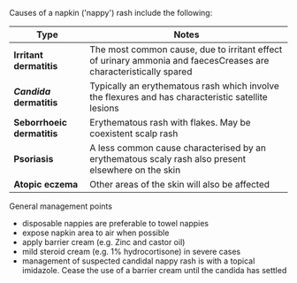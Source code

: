 Causes of a napkin ('nappy') rash include the following:  
  


| Type | Notes |
| --- | --- |
| **Irritant dermatitis** | The most common cause, due to irritant effect of urinary ammonia and faecesCreases are characteristically spared |
| ***Candida* dermatitis** | Typically an erythematous rash which involve the flexures and has characteristic satellite lesions |
| **Seborrhoeic dermatitis** | Erythematous rash with flakes. May be coexistent scalp rash |
| **Psoriasis** | A less common cause characterised by an erythematous scaly rash also present elsewhere on the skin |
| **Atopic eczema** | Other areas of the skin will also be affected |

  
General management points  
* disposable nappies are preferable to towel nappies
* expose napkin area to air when possible
* apply barrier cream (e.g. Zinc and castor oil)
* mild steroid cream (e.g. 1% hydrocortisone) in severe cases
* management of suspected candidal nappy rash is with a topical imidazole. Cease the use of a barrier cream until the candida has settled
